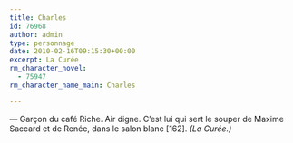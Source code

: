 ```yaml
---
title: Charles
id: 76968
author: admin
type: personnage
date: 2010-02-16T09:15:30+00:00
excerpt: La Curée
rm_character_novel:
  - 75947
rm_character_name_main: Charles

---
```

— Garçon du café Riche. Air digne. C&rsquo;est lui qui sert le souper de Maxime Saccard et de Renée, dans le salon blanc [162]. _(La Curée.)_